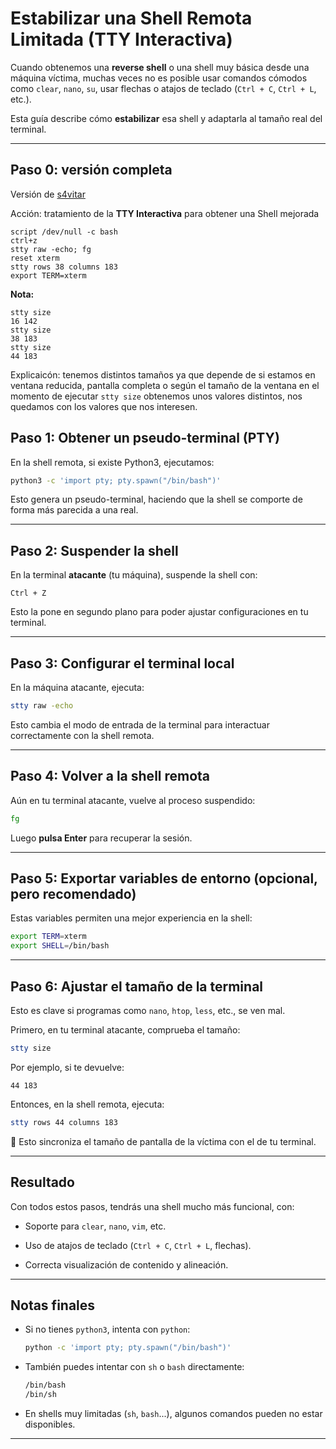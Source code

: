 # Estabilizar una Shell Remota Limitada (TTY Interactiva)

Cuando obtenemos una **reverse shell** o una shell muy básica desde una máquina víctima, muchas veces no es posible usar comandos cómodos como `clear`, `nano`, `su`, usar flechas o atajos de teclado (`Ctrl + C`, `Ctrl + L`, etc.).

Esta guía describe cómo **estabilizar** esa shell y adaptarla al tamaño real del terminal.

---
## Paso 0: versión completa

Versión de [s4vitar](https://github.com/s4vitar)

Acción: tratamiento de la **TTY Interactiva** para obtener una Shell mejorada

```Shell
script /dev/null -c bash
ctrl+z
stty raw -echo; fg
reset xterm
stty rows 38 columns 183
export TERM=xterm
```

**Nota:** 

```Shell
stty size
16 142
stty size
38 183
stty size
44 183
```

Explicaicón: tenemos distintos tamaños ya que depende de si estamos en ventana reducida, pantalla completa o según el tamaño de la ventana en el momento de ejecutar `stty size` obtenemos unos valores distintos, nos quedamos con los valores que nos interesen.
## Paso 1: Obtener un pseudo-terminal (PTY)

En la shell remota, si existe Python3, ejecutamos:

```bash
python3 -c 'import pty; pty.spawn("/bin/bash")'
````

Esto genera un pseudo-terminal, haciendo que la shell se comporte de forma más parecida a una real.

---

## Paso 2: Suspender la shell

En la terminal **atacante** (tu máquina), suspende la shell con:

```
Ctrl + Z
```

Esto la pone en segundo plano para poder ajustar configuraciones en tu terminal.

---

## Paso 3: Configurar el terminal local

En la máquina atacante, ejecuta:

```bash
stty raw -echo
```

Esto cambia el modo de entrada de la terminal para interactuar correctamente con la shell remota.

---

## Paso 4: Volver a la shell remota

Aún en tu terminal atacante, vuelve al proceso suspendido:

```bash
fg
```

Luego **pulsa Enter** para recuperar la sesión.

---

## Paso 5: Exportar variables de entorno (opcional, pero recomendado)

Estas variables permiten una mejor experiencia en la shell:

```bash
export TERM=xterm
export SHELL=/bin/bash
```

---

## Paso 6: Ajustar el tamaño de la terminal

Esto es clave si programas como `nano`, `htop`, `less`, etc., se ven mal.

Primero, en tu terminal atacante, comprueba el tamaño:

```bash
stty size
```

Por ejemplo, si te devuelve:

```
44 183
```

Entonces, en la shell remota, ejecuta:

```bash
stty rows 44 columns 183
```

🔧 Esto sincroniza el tamaño de pantalla de la víctima con el de tu terminal.

---

## Resultado

Con todos estos pasos, tendrás una shell mucho más funcional, con:

- Soporte para `clear`, `nano`, `vim`, etc.
    
- Uso de atajos de teclado (`Ctrl + C`, `Ctrl + L`, flechas).
    
- Correcta visualización de contenido y alineación.
    

---

## Notas finales

- Si no tienes `python3`, intenta con `python`:
    
    ```bash
    python -c 'import pty; pty.spawn("/bin/bash")'
    ```
    
- También puedes intentar con `sh` o `bash` directamente:
    
    ```bash
    /bin/bash
    /bin/sh
    ```
    
- En shells muy limitadas (`sh`, `bash`...), algunos comandos pueden no estar disponibles.
    

---

